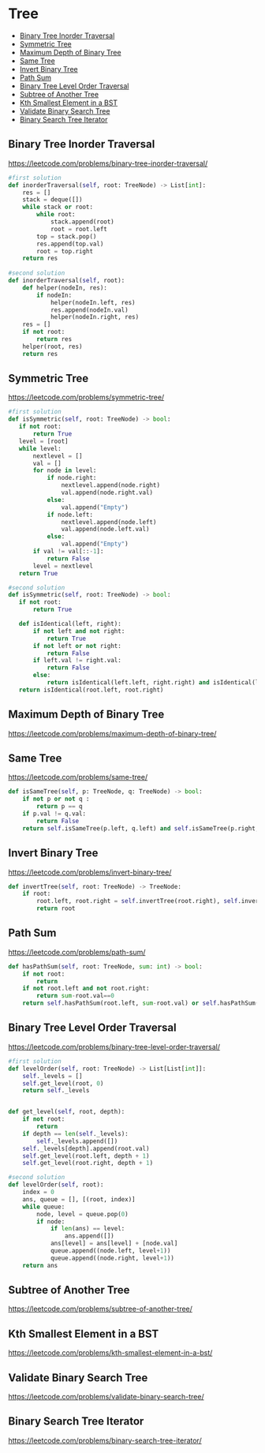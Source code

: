 # Tree

+ [Binary Tree Inorder Traversal](#binary-tree-inorder-traversal)
+ [Symmetric Tree](#symmetric-tree)
+ [Maximum Depth of Binary Tree](#maximum-depth-of-binary-tree)
+ [Same Tree](#same-tree)
+ [Invert Binary Tree](#invert-binary-tree)
+ [Path Sum](#path-sum)
+ [Binary Tree Level Order Traversal](#binary-tree-level-order-traversal)
+ [Subtree of Another Tree](#subtree-of-another-tree)
+ [Kth Smallest Element in a BST](#kth-smallest-element-in-a-bst)
+ [Validate Binary Search Tree](#validate-binary-search-tree)
+ [Binary Search Tree Iterator](#binary-search-tree-iterator)

## Binary Tree Inorder Traversal

https://leetcode.com/problems/binary-tree-inorder-traversal/

```python
#first solution
def inorderTraversal(self, root: TreeNode) -> List[int]:
    res = []
    stack = deque([])
    while stack or root:
        while root:
            stack.append(root)
            root = root.left
        top = stack.pop()
        res.append(top.val)
        root = top.right
    return res
    
#second solution
def inorderTraversal(self, root):
    def helper(nodeIn, res):
        if nodeIn:
            helper(nodeIn.left, res)
            res.append(nodeIn.val)
            helper(nodeIn.right, res)
    res = []
    if not root:
        return res
    helper(root, res)
    return res

```


## Symmetric Tree

https://leetcode.com/problems/symmetric-tree/
 
 ```python
 #first solution
 def isSymmetric(self, root: TreeNode) -> bool:
    if not root:
        return True
    level = [root]
    while level:
        nextlevel = []
        val = []
        for node in level:
            if node.right:
                nextlevel.append(node.right)
                val.append(node.right.val)
            else:
                val.append("Empty")
            if node.left:
                nextlevel.append(node.left)
                val.append(node.left.val)
            else:
                val.append("Empty")
        if val != val[::-1]:
            return False
        level = nextlevel
    return True

#second solution
def isSymmetric(self, root: TreeNode) -> bool:
    if not root:
        return True

    def isIdentical(left, right):
        if not left and not right:
            return True
        if not left or not right:
            return False
        if left.val != right.val:
            return False
        else:
            return isIdentical(left.left, right.right) and isIdentical(left.right, right.left)
    return isIdentical(root.left, root.right)


```

## Maximum Depth of Binary Tree
https://leetcode.com/problems/maximum-depth-of-binary-tree/




## Same Tree

https://leetcode.com/problems/same-tree/
```python
def isSameTree(self, p: TreeNode, q: TreeNode) -> bool:
    if not p or not q :
        return p == q
    if p.val != q.val:
        return False
    return self.isSameTree(p.left, q.left) and self.isSameTree(p.right, q.right)


```



## Invert Binary Tree
https://leetcode.com/problems/invert-binary-tree/

```python
def invertTree(self, root: TreeNode) -> TreeNode:
    if root:
        root.left, root.right = self.invertTree(root.right), self.invertTree(root.left)
        return root
```

## Path Sum

https://leetcode.com/problems/path-sum/
```python
def hasPathSum(self, root: TreeNode, sum: int) -> bool:
    if not root:
        return
    if not root.left and not root.right:
        return sum-root.val==0
    return self.hasPathSum(root.left, sum-root.val) or self.hasPathSum(root.right, sum-root.val)

```



## Binary Tree Level Order Traversal

https://leetcode.com/problems/binary-tree-level-order-traversal/
```python
#first solution
def levelOrder(self, root: TreeNode) -> List[List[int]]:
    self._levels = []
    self.get_level(root, 0)
    return self._levels


def get_level(self, root, depth):
    if not root:
        return
    if depth == len(self._levels):
        self._levels.append([])
    self._levels[depth].append(root.val)
    self.get_level(root.left, depth + 1)
    self.get_level(root.right, depth + 1)

#second solution
def levelOrder(self, root):
    index = 0
    ans, queue = [], [(root, index)]
    while queue:
        node, level = queue.pop(0)
        if node:
            if len(ans) == level:
                ans.append([])
            ans[level] = ans[level] + [node.val]
            queue.append((node.left, level+1))
            queue.append((node.right, level+1))
    return ans

```


## Subtree of Another Tree

https://leetcode.com/problems/subtree-of-another-tree/



## Kth Smallest Element in a BST

https://leetcode.com/problems/kth-smallest-element-in-a-bst/



## Validate Binary Search Tree

https://leetcode.com/problems/validate-binary-search-tree/


## Binary Search Tree Iterator

https://leetcode.com/problems/binary-search-tree-iterator/

